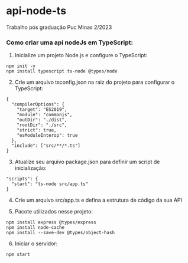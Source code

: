 # api-node-ts
Trabalho pós graduação Puc Minas 2/2023

### Como criar uma api nodeJs em TypeScript:

1. Inicialize um projeto Node.js e configure o TypeScript:
```
npm init -y
npm install typescript ts-node @types/node
```

2.  Crie um arquivo tsconfig.json na raiz do projeto para configurar o TypeScript:
```
{
  "compilerOptions": {
    "target": "ES2019",
    "module": "commonjs",
    "outDir": "./dist",
    "rootDir": "./src",
    "strict": true,
    "esModuleInterop": true
  },
  "include": ["src/**/*.ts"]
}
```

3. Atualize seu arquivo package.json para definir um script de inicialização:
```
"scripts": {
  "start": "ts-node src/app.ts"
}
```

4. Crie um arquivo src/app.ts e defina a estrutura de código da sua API

5. Pacote utilizados nesse projeto:
```
npm install express @types/express
npm install node-cache
npm install --save-dev @types/object-hash
```

6. Iniciar o servidor:
```
npm start
```
